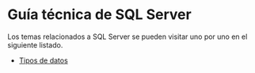 # Guía técnica de SQL Server
Los temas relacionados a SQL Server se pueden visitar uno por uno en el siguiente listado.

- [Tipos de datos](/contenidos/Tipos_de_datos.sql)